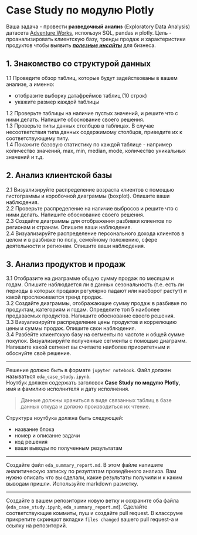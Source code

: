 # Case Study по модулю Plotly  

Ваша задача - провести **разведочный анализ** (Exploratory Data Analysis) датасета [Adventure Works](https://github.com/datacoach2024/data_analysis_course/blob/main/data/adventure_works.xlsx), используя SQL, pandas и plotly. Цель - проанализировать клиентскую базу, тренды продаж и характеристики продуктов чтобы выявить ***<ins>полезные инсайты</ins>*** для бизнеса.  

## 1. Знакомство со структурой данных  
1.1 Проведите обзор таблиц, которые будут задействованы в вашем анализе, а именно:
  * отобразите выборку датафреймов таблиц (10 строк)
  * укажите размер каждой таблицы

1.2 Проверьте таблицы на наличие пустых значений, и решите что с ними делать. Напишите обоснование своего решения.  
1.3 Проверьте типы данных столбцов в таблицах. В случае несоответствия типа данных содержимому столбцов, приведите их к соответствующему типу.  
1.4 Покажите базовую статистику по каждой таблице - например количество значений, max, min, median, mode, количество уникальных значений и т.д.

## 2. Анализ клиентской базы  
2.1 Визуализируйте распределение возраста клиентов с помощью гистограммы и коробочной диаграммы (boxplot). Опишите ваши наблюдения.  
2.2 Проверьте распределение на наличие выбросов и решите что с ними делать. Напишите обоснование своего решения.  
2.3 Создайте диаграммы для отображения разбивки клиентов по регионам и странам. Опишите ваши наблюдения.  
2.4 Визуализируйте распределение персонального дохода клиентов в целом и в разбивке по полу, семейному положению, сфере деятельности и регионам. Опишите ваши наблюдения.  

## 3. Анализ продуктов и продаж   
3.1 Отобразите на диаграмме общую сумму продаж по месяцам и годам. Опишите наблюдается ли в данных сезональность (т.е. есть ли периоды в которых продажи регулярно падают или наоборот растут) и какой прослеживается тренд продаж.  
3.2 Создайте диаграммы, отображающие сумму продаж в разбивке по продуктам, категориям и годам. Определите топ 5 наиболее продаваемых продуктов.  Напишите обоснование своего решения.  
3.3 Визуализируйте распределение цены продуктов и коррелюцию цены и суммы продаж. Опишите свои наблюдения.  
3.4 Разбейте клиентскую базу на сегменты по частоте и общей сумме покупок. Визуализируйте полученные сегменты с помощью диаграмм. Напишите какой сегмент вы считаете наиболее приоритетным и обоснуйте своё решение.  

---  

Решение должно быть в формате `jupyter notebook`. Файл должен называться `eda_case_study.ipynb`.    
Ноутбук должен содержать заголовок **Case Study по модулю Plotly**, имя и фамилию исполнителя и дату исполнения.    

> Данные должны храниться в виде связанных таблиц в базе данных откуда и должно производиться их чтение.  

Структура ноутбука должна быть следующей:  
* название блока
* номер и описание задачи
* код решения
* ваши выводы по полученным результатам

---  
Создайте файл `eda_summary_report.md`. В этом файле напишите аналитическую записку по резултатам проведённого анализа. Вам нужно описать что вы сделали, какие результаты получили и к каким выводам пришли.  Используйте markdown разметку. 

---  
Создайте в вашем репозитории новую ветку и сохраните оба файла (`eda_case_study.ipynb`, `eda_summary_report.md`). Сделайте соответствующие коммиты, пуш и создайте pull request. В классруме прикрепите скриншот вкладки `files changed` вашего pull request-а и ссылку на репозиторий.
